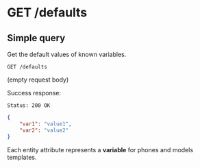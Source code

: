 # GET /defaults

## Simple query

Get the default values of known variables.

    GET /defaults

(empty request body)

Success response:

    Status: 200 OK

```json
{
    "var1": "value1",
    "var2": "value2"
}
```

Each entity attribute represents a **variable** for phones and models templates.

